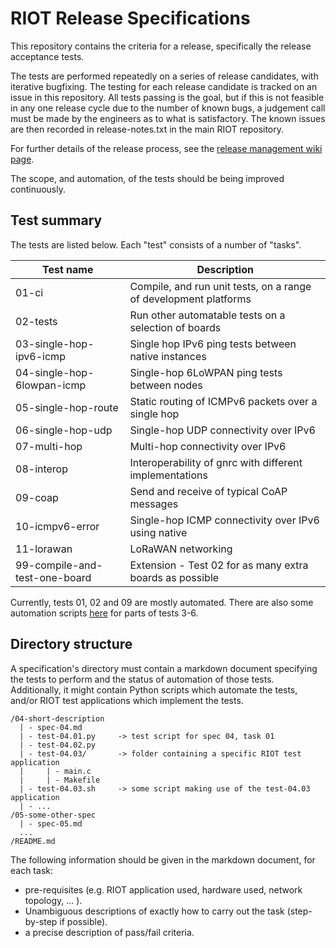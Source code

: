 RIOT Release Specifications
===========================

This repository contains the criteria for a release, specifically the release
acceptance tests.

The tests are performed repeatedly on a series of release candidates, with
iterative bugfixing. The testing for each release candidate is tracked on an
issue in this repository. All tests passing is the goal, but if this is not
feasible in any one release cycle due to the number of known bugs, a judgement
call must be made by the engineers as to what is satisfactory. The known issues
are then recorded in release-notes.txt in the main RIOT repository.

For further details of the release process, see the [release management wiki
page](https://github.com/RIOT-OS/RIOT/wiki/%5Bdraft%5D-Managing-a-Release).

The scope, and automation, of the tests should be being improved continuously.

Test summary
------------

The tests are listed below. Each "test" consists of a number of "tasks".

| Test name                     | Description                                                      |
|-------------------------------|------------------------------------------------------------------|
| 01-ci                         | Compile, and run unit tests, on a range of development platforms |
| 02-tests                      | Run other automatable tests on a selection of boards             |
| 03-single-hop-ipv6-icmp       | Single hop IPv6 ping tests between native instances              |
| 04-single-hop-6lowpan-icmp    | Single-hop 6LoWPAN ping tests between nodes                      |
| 05-single-hop-route           | Static routing of ICMPv6 packets over a single hop               |
| 06-single-hop-udp             | Single-hop UDP connectivity over IPv6                            |
| 07-multi-hop                  | Multi-hop connectivity over IPv6                                 |
| 08-interop                    | Interoperability of gnrc with different implementations          |
| 09-coap                       | Send and receive of typical CoAP messages                        |
| 10-icmpv6-error               | Single-hop ICMP connectivity over IPv6 using native              |
| 11-lorawan                    | LoRaWAN networking                                               |
| 99-compile-and-test-one-board | Extension - Test 02 for as many extra boards as possible         |

Currently, tests 01, 02 and 09 are mostly automated. There are also some
automation scripts [here](https://github.com/RIOT-OS/Release-Specs/pull/79) for
parts of tests 3-6.

Directory structure
-------------------

A specification's directory must contain a markdown document specifying the tests
to perform and the status of automation of those tests. Additionally, it might
contain Python scripts which automate the tests, and/or RIOT test applications
which implement the tests.

```
/04-short-description
  | - spec-04.md
  | - test-04.01.py     -> test script for spec 04, task 01
  | - test-04.02.py
  | - test-04.03/       -> folder containing a specific RIOT test application
  |     | - main.c
  |     | - Makefile
  | - test-04.03.sh     -> some script making use of the test-04.03 application
  | - ...
/05-some-other-spec
  | - spec-05.md
  ...
/README.md
```

The following information should be given in the markdown document, for each task:

- pre-requisites (e.g. RIOT application used, hardware used, network topology, ... ).
- Unambiguous descriptions of exactly how to carry out the task (step-by-step
  if possible).
- a precise description of pass/fail criteria.
